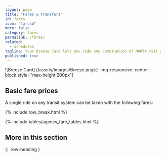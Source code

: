 ```yaml
---
layout: page
title: "Fares & transfers"
id: fares
icon: "fa-usd"
more: false
category: fares
permalink: /fares/
related: 
  - schedules
tagline: Your Breeze Card lets you ride any combination of MARTA rail and local or express buses in the Atlanta region.
published: true
---
```




![Breeze Card]
(/assets/images/Breeze.png){: .img-responsive .center-block style="max-height:200px"}

## Basic fare prices

A single ride on any transit system can be taken with the following fares:

{% include row_break.html %}

{% include tables/agency_fare_tables.html %}

## More in this section
{: .row-heading }
